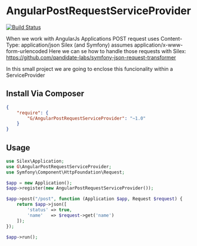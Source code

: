 # AngularPostRequestServiceProvider

[![Build Status](https://travis-ci.org/gonzalo123/AngularPostRequestServiceProvider.svg?branch=master)](https://travis-ci.org/gonzalo123/AngularPostRequestServiceProvider)

When we work with AngularJs Applications POST request uses Content-Type: application/json
Silex (and Symfony) assumes application/x-www-form-urlencoded
Here we can se how to handle those requests with Silex:
https://github.com/qandidate-labs/symfony-json-request-transformer

In this small project we are going to enclose this funcionality within a ServiceProvider

## Install Via Composer

```json
{
    "require": {
        "G/AngularPostRequestServiceProvider": "~1.0"
    }
}
```

## Usage

```php
use Silex\Application;
use G\AngularPostRequestServiceProvider;
use Symfony\Component\HttpFoundation\Request;

$app = new Application();
$app->register(new AngularPostRequestServiceProvider());

$app->post("/post", function (Application $app, Request $request) {
    return $app->json([
        'status' => true,
        'name'   => $request->get('name')
    ]);
});

$app->run();
```
